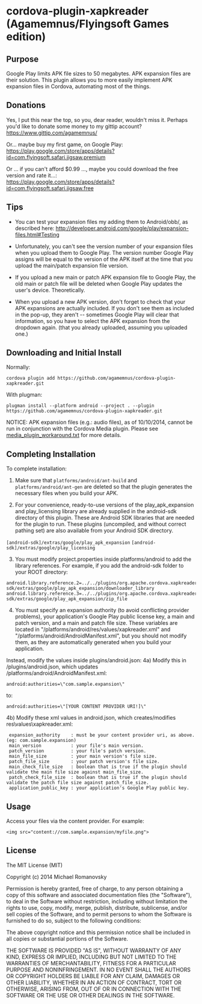 cordova-plugin-xapkreader (Agamemnus/Flyingsoft Games edition)
================================================================

Purpose
--------

Google Play limits APK file sizes to 50 megabytes. APK expansion files are their solution. This plugin allows you to more easily implement APK expansion files in Cordova, automating most of the things.


Donations
----------

Yes, I put this near the top, so you, dear reader, wouldn't miss it. Perhaps you'd like to donate some money to my gittip account? https://www.gittip.com/agamemnus/

Or... maybe buy my first game, on Google Play:
<br/>
https://play.google.com/store/apps/details?id=com.flyingsoft.safari.jigsaw.premium

Or ... if you can't afford $0.99 ..., maybe you could download the free version and rate it...:
<br/>
https://play.google.com/store/apps/details?id=com.flyingsoft.safari.jigsaw.free


Tips
-----

* You can test your expansion files my adding them to Android/obb/, as described here:  http://developer.android.com/google/play/expansion-files.html#Testing

* Unfortunately, you can't see the version number of your expansion files when you upload them to Google Play. The version number Google Play assigns will be equal to the version of the APK itself at the time that you upload the main/patch expansion file version.

* If you upload a new main or patch APK expansion file to Google Play, the old main or patch file will be deleted when Google Play updates the user's device. Theoretically.

* When you upload a new APK version, don't forget to check that your APK expansions are actually included. If you don't see them as included in the pop-up, they aren't -- sometimes Google Play will clear that information, so you have to select the APK expansion from the dropdown again. (that you already uploaded, assuming you uploaded one.)


Downloading and Initial Install
---------------------------------

Normally:

```
cordova plugin add https://github.com/agamemnus/cordova-plugin-xapkreader.git
````

With plugman:

````
plugman install --platform android --project . --plugin https://github.com/agamemnus/cordova-plugin-xapkreader.git
````

NOTICE: APK expansion files (e.g.: audio files), as of 10/10/2014, cannot be run in conjunction with the Cordova Media plugin. Please see [media_plugin_workaround.txt](https://github.com/agamemnus/cordova-plugin-xapkreader/blob/gh-pages/media_plugin_workaround.txt) for more details.

Completing Installation
------------------------

 To complete installation:
 
 1) Make sure that ``platforms/android/ant-build`` and ``platforms/android/ant-gen`` are deleted so that the plugin generates the necessary files when you build your APK.
 
 2) For your convenience, ready-to-use versions of the play_apk_expansion and play_licensing library are already supplied in the android-sdk directory of this plugin. These are Android SDK libraries that are needed for the plugin to run. These plugins (uncompiled, and without correct pathing set) are also available from your Android SDK directory.
 
   ``[android-sdk]/extras/google/play_apk_expansion``
   ``[android-sdk]/extras/google/play_licensing``
 
 
 3) You must modify project.properties inside platforms/android to add the library references. For example, if you add the android-sdk
 folder to your ROOT directory:
 
 ````
 android.library.reference.2=../../plugins/org.apache.cordova.xapkreader/android-sdk/extras/google/play_apk_expansion/downloader_library
 android.library.reference.3=../../plugins/org.apache.cordova.xapkreader/android-sdk/extras/google/play_apk_expansion/zip_file
 ````
 
 
 4) You must specify an expansion authority (to avoid conflicting provider problems), your application's Google Play public license key,
 a main and patch version, and a main and patch file size. These variables are located in "/platforms/android/res/values/xapkreader.xml"
 and "/platforms/android/AndroidManifest.xml", but you should not modify them, as they are automatically generated when you build your application.
 
 Instead, modify the values inside plugins/android.json:
 4a) Modify this in /plugins/android.json, which updates /platforms/android/AndroidManifest.xml:
 
 ``android:authorities=\"com.sample.expansion\"``
 
 to:
 
 ``android:authorities=\"[YOUR CONTENT PROVIDER URI!]\"``
 
 4b) Modify these xml values in android.json, which creates/modifies res\values\xapkreader.xml:
````
 expansion_authority    : must be your content provider uri, as above. (eg: com.sample.expansion)
 main_version           : your file's main version.
 patch_version          : your file's patch version.
 main_file_size         : your main version's file size.
 patch_file_size        : your patch version's file size.
 main_check_file_size   : boolean that is true if the plugin should validate the main file size against main_file_size.
 patch_check_file_size  : boolean that is true if the plugin should validate the patch file size against patch_file_size.
 application_public_key : your application's Google Play public key.
````

Usage
------

 Access your files via the content provider. For example:
 
 ``<img src="content://com.sample.expansion/myfile.png">``


License
---------

The MIT License (MIT)

Copyright (c) 2014 Michael Romanovsky

Permission is hereby granted, free of charge, to any person obtaining a copy of this software and associated documentation files (the "Software"), to deal in the Software without restriction, including without limitation the rights to use, copy, modify, merge, publish, distribute, sublicense, and/or sell copies of the Software, and to permit persons to whom the Software is furnished to do so, subject to the following conditions:

The above copyright notice and this permission notice shall be included in all copies or substantial portions of the Software.

THE SOFTWARE IS PROVIDED "AS IS", WITHOUT WARRANTY OF ANY KIND, EXPRESS OR IMPLIED, INCLUDING BUT NOT LIMITED TO THE WARRANTIES OF MERCHANTABILITY, FITNESS FOR A PARTICULAR PURPOSE AND NONINFRINGEMENT. IN NO EVENT SHALL THE AUTHORS OR COPYRIGHT HOLDERS BE LIABLE FOR ANY CLAIM, DAMAGES OR OTHER LIABILITY, WHETHER IN AN ACTION OF CONTRACT, TORT OR OTHERWISE, ARISING FROM, OUT OF OR IN CONNECTION WITH THE SOFTWARE OR THE USE OR OTHER DEALINGS IN THE SOFTWARE.
